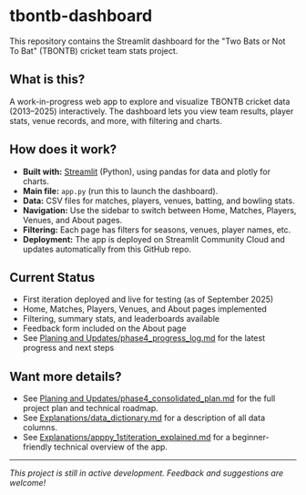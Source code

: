 # tbontb-dashboard

This repository contains the Streamlit dashboard for the "Two Bats or Not To Bat" (TBONTB) cricket team stats project.

## What is this?

A work-in-progress web app to explore and visualize TBONTB cricket data (2013–2025) interactively. The dashboard lets you view team results, player stats, venue records, and more, with filtering and charts.

## How does it work?

- **Built with:** [Streamlit](https://streamlit.io/) (Python), using pandas for data and plotly for charts.
- **Main file:** `app.py` (run this to launch the dashboard).
- **Data:** CSV files for matches, players, venues, batting, and bowling stats.
- **Navigation:** Use the sidebar to switch between Home, Matches, Players, Venues, and About pages.
- **Filtering:** Each page has filters for seasons, venues, player names, etc.
- **Deployment:** The app is deployed on Streamlit Community Cloud and updates automatically from this GitHub repo.

## Current Status

- First iteration deployed and live for testing (as of September 2025)
- Home, Matches, Players, Venues, and About pages implemented
- Filtering, summary stats, and leaderboards available
- Feedback form included on the About page
- See [Planing and Updates/phase4_progress_log.md](Planing%20and%20Updates/phase4_progress_log.md) for the latest progress and next steps

## Want more details?

- See [Planing and Updates/phase4_consolidated_plan.md](Planing%20and%20Updates/phase4_consolidated_plan.md) for the full project plan and technical roadmap.
- See [Explanations/data_dictionary.md](Explanations/data_dictionary.md) for a description of all data columns.
- See [Explanations/apppy_1stiteration_explained.md](Explanations/apppy_1stiteration_explained.md) for a beginner-friendly technical overview of the app.

---

_This project is still in active development. Feedback and suggestions are welcome!_